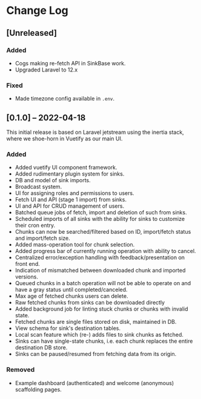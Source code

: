 # Change Log

## [Unreleased]

### Added

- Cogs making re-fetch API in SinkBase work.
- Upgraded Laravel to 12.x

### Fixed

- Made timezone config available in `.env`.

## [0.1.0] – 2022-04-18

This initial release is based on Laravel jetstream using the inertia stack,
where we shoe-horn in Vuetify as our main UI.

### Added

- Added vuetify UI component framework.
- Added rudimentary plugin system for sinks.
- DB and model of sink imports.
- Broadcast system.
- UI for assigning roles and permissions to users.
- Fetch UI and API (stage 1 import) from sinks.
- UI and API for CRUD management of users.
- Batched queue jobs of fetch, import and deletion of such from sinks.
- Scheduled imports of all sinks with the ability for sinks to customize their
  cron entry.
- Chunks can now be searched/filtered based on ID, import/fetch status and
  import/fetch size.
- Added mass-operation tool for chunk selection.
- Added progress bar of currently running operation with ability to cancel.
- Centralized error/exception handling with feedback/presentation on front end.
- Indication of mismatched between downloaded chunk and imported versions.
- Queued chunks in a batch operation will not be able to operate on and have a
  gray status until completed/canceled.
- Max age of fetched chunks users can delete.
- Raw fetched chunks from sinks can be downloaded directly
- Added background job for linting stuck chunks or chunks with invalid state.
- Fetched chunks are single files stored on disk, maintained in DB.
- View schema for sink's destination tables.
- Local scan feature which (re-) adds files to sink chunks as fetched.
- Sinks can have single-state chunks, i.e. each chunk replaces the entire
  destination DB store.
- Sinks can be paused/resumed from fetching data from its origin.

### Removed

- Example dashboard (authenticated) and welcome (anonymous) scaffolding pages.
